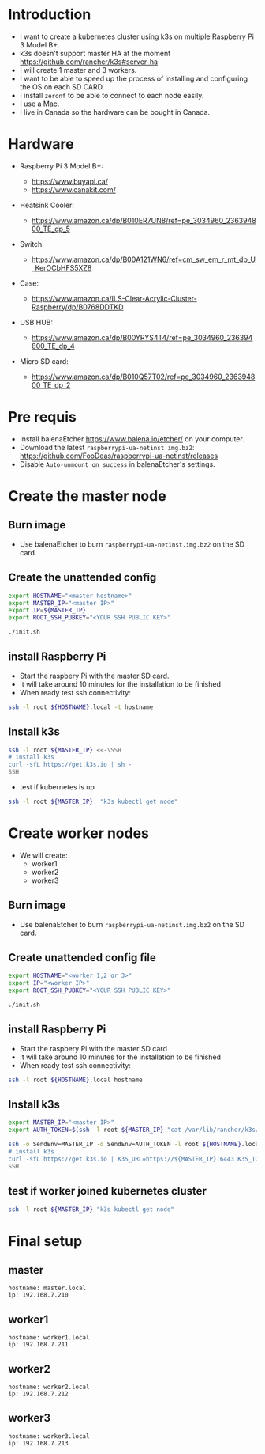 # Introduction

* I want to create a kubernetes cluster using k3s on multiple Raspberry Pi 3 Model B+.
* k3s doesn't support master HA at the moment https://github.com/rancher/k3s#server-ha
* I will create 1 master and 3 workers.
* I want to be able to speed up the process of installing and configuring the OS on each SD CARD.
* I install `zeronf` to be able to connect to each node easily.
* I use a Mac.
* I live in Canada so the hardware can be bought in Canada.

# Hardware

* Raspberry Pi 3 Model B+:
    * https://www.buyapi.ca/
    * https://www.canakit.com/

* Heatsink Cooler:
    * https://www.amazon.ca/dp/B010ER7UN8/ref=pe_3034960_236394800_TE_dp_5

* Switch:
    * https://www.amazon.ca/dp/B00A121WN6/ref=cm_sw_em_r_mt_dp_U_KerOCbHFS5XZ8

* Case:
    * https://www.amazon.ca/ILS-Clear-Acrylic-Cluster-Raspberry/dp/B0768DDTKD

* USB HUB:
    * https://www.amazon.ca/dp/B00YRYS4T4/ref=pe_3034960_236394800_TE_dp_4

* Micro SD card:
    * https://www.amazon.ca/dp/B010Q57T02/ref=pe_3034960_236394800_TE_dp_2

# Pre requis

* Install balenaEtcher https://www.balena.io/etcher/ on your computer.
* Download the latest `raspberrypi-ua-netinst img.bz2`: https://github.com/FooDeas/raspberrypi-ua-netinst/releases
* Disable `Auto-unmount on success` in balenaEtcher's settings.

# Create the master node

## Burn image

* Use balenaEtcher to burn `raspberrypi-ua-netinst.img.bz2` on the SD card.

## Create the unattended config

``` sh
export HOSTNAME="<master hostname>"
export MASTER_IP="<master IP>"
export IP=${MASTER_IP}
export ROOT_SSH_PUBKEY="<YOUR SSH PUBLIC KEY>"

./init.sh
```

## install Raspberry Pi

* Start the raspbery Pi with the master SD card.
* It will take around 10 minutes for the installation to be finished
* When ready test ssh connectivity:
``` sh
ssh -l root ${HOSTNAME}.local -t hostname
```
## Install k3s

```sh
ssh -l root ${MASTER_IP} <<-\SSH
# install k3s
curl -sfL https://get.k3s.io | sh -
SSH
```
* test if kubernetes is up
```sh
ssh -l root ${MASTER_IP}  "k3s kubectl get node"
```

# Create worker nodes

* We will create:
    * worker1
    * worker2
    * worker3


## Burn image

* Use balenaEtcher to burn `raspberrypi-ua-netinst.img.bz2` on the SD card.

## Create unattended config file

``` sh
export HOSTNAME="<worker 1,2 or 3>"
export IP="<worker IP>"
export ROOT_SSH_PUBKEY="<YOUR SSH PUBLIC KEY>"

./init.sh
```

## install Raspberry Pi

* Start the raspbery Pi with the master SD card
* It will take around 10 minutes for the installation to be finished
* When ready test ssh connectivity:
``` sh
ssh -l root ${HOSTNAME}.local hostname
```

## Install k3s

```sh
export MASTER_IP="<master IP>"
export AUTH_TOKEN=$(ssh -l root ${MASTER_IP} "cat /var/lib/rancher/k3s/server/node-token")

ssh -o SendEnv=MASTER_IP -o SendEnv=AUTH_TOKEN -l root ${HOSTNAME}.local <<-\SSH
# install k3s
curl -sfL https://get.k3s.io | K3S_URL=https://${MASTER_IP}:6443 K3S_TOKEN=${AUTH_TOKEN} sh -
SSH
```

## test if worker joined kubernetes cluster

```sh
ssh -l root ${MASTER_IP} "k3s kubectl get node"
```

# Final setup

## master

    hostname: master.local
    ip: 192.168.7.210

## worker1

    hostname: worker1.local
    ip: 192.168.7.211

## worker2

    hostname: worker2.local
    ip: 192.168.7.212

## worker3

    hostname: worker3.local
    ip: 192.168.7.213
